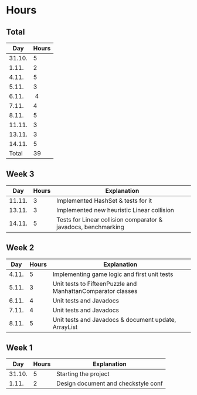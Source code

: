 # Hours

## Total

Day | Hours
----|------
31.10. | 5
1.11. | 2
4.11. | 5
5.11. | 3
6.11. | 4
7.11. | 4
8.11. | 5
11.11. | 3
13.11. | 3
14.11. | 5
Total | 39

## Week 3

Day | Hours | Explanation
----|-------|------------
11.11. | 3 | Implemented HashSet & tests for it
13.11. | 3 | Implemented new heuristic Linear collision
14.11. | 5 | Tests for Linear collision comparator & javadocs, benchmarking

## Week 2

Day | Hours | Explanation
----|-------|------------
4.11. | 5 | Implementing game logic and first unit tests
5.11. | 3 | Unit tests to FifteenPuzzle and ManhattanComparator classes
6.11. | 4 | Unit tests and Javadocs
7.11. | 4 | Unit tests and Javadocs
8.11. | 5 | Unit tests and Javadocs & document update, ArrayList

## Week 1

Day | Hours | Explanation
----|-------|------------
31.10. | 5 | Starting the project
1.11. | 2 | Design document and checkstyle conf